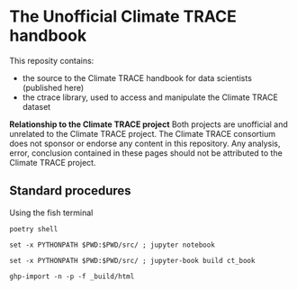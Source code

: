 
# The Unofficial Climate TRACE handbook

This reposity contains:
- the source to the Climate TRACE handbook for data scientists (published here)
- the ctrace library, used to access and manipulate the Climate TRACE dataset

**Relationship to the Climate TRACE project** Both projects are unofficial and unrelated
to the Climate TRACE project. The Climate TRACE consortium does not sponsor
or endorse any content in this repository. Any analysis, error, conclusion contained in these pages should not be attributed to the Climate TRACE project.

## Standard procedures

Using the fish terminal

```
poetry shell

set -x PYTHONPATH $PWD:$PWD/src/ ; jupyter notebook

set -x PYTHONPATH $PWD:$PWD/src/ ; jupyter-book build ct_book

ghp-import -n -p -f _build/html
```
